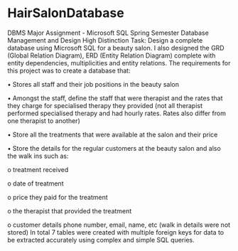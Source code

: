 # HairSalonDatabase
DBMS Major Assignment - Microsoft SQL 
Spring Semester
Database Management and Design High Distinction
Task:
Design a complete database using Microsoft SQL for a beauty salon. I also
designed the GRD (Global Relation Diagram), ERD (Entity Relation Diagram)
complete with entity dependencies, multiplicities and entity relations.
The requirements for this project was to create a database that:

• Stores all staff and their job positions in the beauty salon

• Amongst the staff, define the staff that were therapist and the rates that
they charge for specialised therapy they provided (not all therapist
performed specialised therapy and had hourly rates. Rates also differ from
one therapist to another)

• Store all the treatments that were available at the salon and their price

• Store the details for the regular customers at the beauty salon and also the
walk ins such as:

  o treatment received
  
  o date of treatment
  
  o price they paid for the treatment
  
  o the therapist that provided the treatment
  
  o customer details phone number, email, name, etc (walk in details
were not stored)
In total 7 tables were created with multiple foreign keys for data to be
extracted accurately using complex and simple SQL queries.
